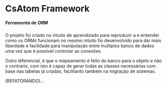 # CsAtom Framework

##### Ferramenta de ORM

O projeto foi criado no intuito de aprendizado para reproduzir a e entender como os ORMs funcionam
no mesmo intuito fio desenvolvido para dar mais liberdade e facilidade para manipulação entre multiplos banco de dados uma vez que é possível controlar as conexões.

Outro diferencial, é que o mapeamento é feito do banco para o objeto e não o contrario, com isto é capaz de gerar todas as classes necessárias com base nas tabelas já criadas, facilitanto também na migração de sistemas.

(REFATORANDO)...
